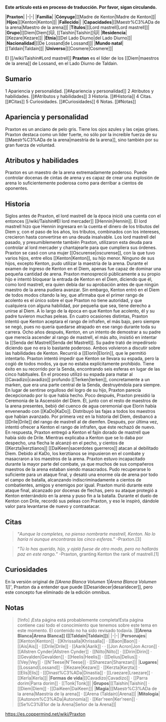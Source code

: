 **Este artículo está en proceso de traducción. Por favor, sigan circulando.**


|**Praxton**|
|-|-|
|**Familia**|
|**Cónyuge**|[[Madre de Kenton\|Madre de Kenton]]|
|**Hijos**|[[Kenton\|Kenton]]|
|**Fallecido**||
|**Capacidades**|[[Maestr%C3%ADa de la arena\|Maestro de la arena]]|
|**Títulos**|[[Lord mastrell\|Lord mastrell]]|
|**Grupo**|[[Diem\|Diem]]🐱︎, [[Taishin\|Taishin]]🐱︎|
|**Residencia**|[[Kezare\|Kezare]]|
|**Etnia**|[[Del Lado Diurno\|del Lado Diurno]]|
|**Nacionalidad**|[[De Lossand\|de Lossand]]|
|**Mundo natal**|[[Taldain\|Taldain]]|
|**Universo**|[[Cosmere\|Cosmere]]|

El [[/wiki/Taishin#Lord mastrell]] **Praxton** es el líder de los [[Diem\|maestros de la arena]] de Lossand, en el Lado Diurno de Taldain.

## Sumario

1 Apariencia y personalidad. [[#Apariencia y personalidad]] 
2 Atributos y habilidades. [[#Atributos y habilidades]] 
3 Historia. [[#Historia]] 
4 Citas. [[#Citas]] 
5 Curiosidades. [[#Curiosidades]] 
6 Notas. [[#Notas]] 


## Apariencia y personalidad
Praxton es un anciano de pelo gris. Tiene los ojos azules y las cejas grises.
Praxton destaca como un líder fuerte, no sólo por la increíble fuerza de su [[Maestr%C3%ADa de la arena\|maestría de la arena]], sino también por su gran fuerza de voluntad.

## Atributos y habilidades
Praxton es un maestro de la arena extremadamente poderoso. Puede controlar docenas de cintas de arena y es capaz de crear una explosión de arena lo suficientemente poderosa como para derribar a cientos de oponentes.

## Historia
Siglos antes de Praxton, el lord mastrell de la época inició una cuenta con el entonces [[/wiki/Taishin#El lord mercader]] [[Hennin\|Hennin]]. El lord mastrell hizo que Hennin ingresara en la cuenta el dinero de los tributos del Diem y, con el paso de los años, los tributos, combinados con los intereses, crecieron hasta convertirse en una deuda insalvable. Los lord mastrell del pasado, y presumiblemente también Praxton, utilizaron esta deuda para controlar al lord mercader y chantajearle para que cumpliera sus órdenes.
Praxton se casó con una mujer [[Oscurense\|oscurense]], con la que tuvo varios hijos, entre ellos [[Kenton\|Kenton]], su hijo menor. Ninguno de sus hijos, excepto Kenton, pudo utilizar la maestría de la arena.
Durante el examen de ingreso de Kenton en el Diem, apenas fue capaz de dominar una pequeña cantidad de arena. Praxton menospreció públicamente a su propio hijo e intentó bloquear la entrada de Kenton en el Diem, diciendo que él, como lord mastrell, era quien debía dar su aprobación antes de que ningún maestro de la arena pudiera avanzar. Sin embargo, Kenton entró en el Diem de todos modos citando la ley, que afirmaba que el primer rango de acolento es el único sobre el que Praxton no tiene autoridad, y que cualquiera con alguna habilidad, por pequeña que sea, tiene derecho a unirse al Diem.
A lo largo de la época en que Kenton fue acolento, él y su padre tuvieron muchas peleas. En cuatro ocasiones distintas, Praxton intentó que Kenton aceptara el rango de infrafen, el más bajo, pero siempre se negó, pues no quería quedarse atrapado en ese rango durante toda su carrera.
Ocho años después, Kenton, en un intento de demostrar a su padre que merecía ascender al rango de mastrell, el más alto, insistió en intentar la [[Senda del Mastrell\|Senda del Mastrell]]. Su padre trató de impedírselo diciendo que no era lo bastante poderoso. Ambos volvieron a discutir sobre las habilidades de Kenton. Recurrió a [[Elorin\|Elorin]], que le permitió intentarlo. Praxton intentó impedir que Kenton se llevara su espada, pero la cogió de todos modos, ya que no estaba explícitamente prohibido. Tiene éxito en su recorrido por la Senda, encontrando seis esferas en lugar de las cinco habituales. En el proceso utilizó su espada para matar al [[Cavadizo\|cavadizo]] profundo [[Terken\|terken]], concretamente a un marken, que era una parte central de la Senda, destruyéndola para siempre. En lugar de sentirse orgulloso del logro de su hijo, Praxton parecía decepcionado por lo que había hecho.
Poco después, Praxton presidió la Ceremonia de la Ascensión del Diem. Él, junto con el resto de maestros de la arena presentes, bebió del cuenco de agua ceremonial que Elorin había envenenado con [[KaDo\|KaDo]]. Distribuyó las fajas a todos los maestros que habían avanzado. Por primera vez en la historia del Diem, desbancó a [[Drile\|Drile]] del rango de mastrell al de diemfen. Después, por última vez, intentó ofrecer a Kenton el rango de infrafen, que éste rechazó de nuevo. En respuesta, Praxton entregó a Kenton el fajín dorado de mastrell que había sido de Drile. Mientras explicaba a Kenton que se lo daba por despecho, una flecha le alcanzó en el pecho, y cientos de [[Kerzta\|kerztianos]] [[DaiKeen\|sacerdotes guerreros]] atacan al debilitado Diem.
Debido al KaDo, los kerztianos se impusieron en el combate y masacraron a los maestros de la arena. Praxton estuvo incapacitado durante la mayor parte del combate, ya que muchos de sus compañeros maestros de la arena estaban siendo masacrados. Pudo recuperarse lo suficiente para un ataque final, y desató una enorme ola de arena por todo el campo de batalla, alcanzando indiscriminadamente a cientos de combatientes, amigos y enemigos por igual. Praxton murió durante este ataque final, alcanzado por docenas de flechas, pero su ataque protegió a Kenton enterrándolo en la arena y puso fin a la batalla.
Durante el duelo de Kenton con Drile, recordó sus peleas con Praxton, y eso le inspiró, dándole valor para levantarse de nuevo y contraatacar.

## Citas
>“*Aunque la completes, no pienso nombrarte mastrell, Kenton. No lo haría ni aunque encontraras las cinco esferas.*”
\-Praxton.[3]


>“*Tú lo has querido, hijo, y ojalá fuese de otro modo, pero no hallarás paz en este rango.*”
\-Praxton, granting Kenton the rank of mastrell.[1]


## Curiosidades
En la versión original de *[[Arena Blanca Volumen 1\|Arena Blanca Volumen 1]]'*, Praxton da a entender que puede [[Desaridecer\|desaridecer]], pero este concepto fue eliminado de la edición omnibus.
## Notas

> [!info] ¡Esta página está probablemente completa!Esta página contiene casi todo el conocimiento que tenemos sobre este tema en este momento.
El contenido no ha sido revisado todavía.
|**[[Arena Blanca\|Arena Blanca]] ([[Taldain\|Taldain]])**|
|-|-|
|**Personajes**|[[Kenton\|Kenton]] · [[Khrissalla\|Khrissalla]] · [[Baon\|Baon]] · [[Ais\|Ais]] · [[Drile\|Drile]] · [[Aarik\|Aarik]] ·  · [[Jon Acron\|Jon Acron]] · [[Allstren Cynder\|Allstren Cynder]] · [[Nilto\|Nilto]] · [[Dirin\|Dirin]] · [[Gevalden\|Gevalden]] · [[Heelis\|Heelis]] · [[Delius\|Delius]] · [[Vey\|Vey]] · [[N'Teese\|N'Teese]] · [[Sharezan\|Sharezan]]|
|**Lugares**|[[Lossand\|Lossand]] · [[Kezare\|Kezare]] · [[Kerzta\|Kerzta]] · [[Elis\|Elis]] · [[Dinast%C3%ADa\|Dinastía]] · [[Lraezare\|Lraezare]] · [[Kerla\|Kerla]]|
|**Formas de vida**|[[Cavadizo\|Cavadizo]] · [[Parra dorim\|Parra dorim]] · [[Tonk\|Tonk]]|
|**Grupos**|[[Taishin\|Taishin]] · [[Diem\|Diem]] · [[DaiKeen\|DaiKeen]]|
|**Magia**|[[Maestr%C3%ADa de la arena\|Maestría de la arena]] · [[Arena (Taldain)\|Arena]]|
|**Mitología**|[[Autonom%C3%ADa\|Autonomía]] · [[Ker'reen\|Ker'reen]] · [[Se%C3%B1or de la Arena\|Señor de la Arena]]|



https://es.coppermind.net/wiki/Praxton